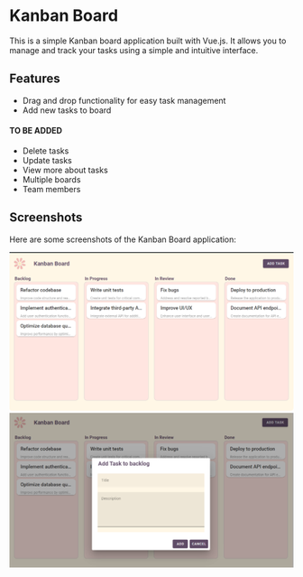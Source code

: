# Kanban Board

This is a simple Kanban board application built with Vue.js. It allows you to manage and track your tasks using a simple and intuitive interface.

## Features

- Drag and drop functionality for easy task management
- Add new tasks to board


#### TO BE ADDED

- Delete tasks
- Update tasks
- View more about tasks
- Multiple boards
- Team members  


## Screenshots

Here are some screenshots of the Kanban Board application:

![Screenshot 1](./public/board.png)
![Screenshot 2](./public/addtask.png)

